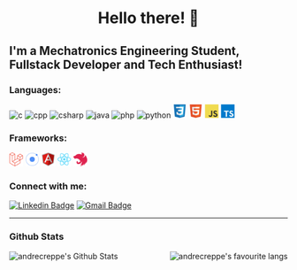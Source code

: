 <h1 align="center"> Hello there! 👋</h1>
<h2 align="left"> 
   I'm a Mechatronics Engineering Student, Fullstack Developer and Tech Enthusiast!
</h2>

### Languages:

<p align="left">
  <img src="https://raw.githubusercontent.com/jmnote/z-icons/master/svg/c.svg" alt="c" width="25" height="25"/>
  <img src="https://raw.githubusercontent.com/jmnote/z-icons/master/svg/cpp.svg" alt="cpp" width="25" height="25"/>
  <img src="https://raw.githubusercontent.com/jmnote/z-icons/master/svg/csharp.svg" alt="csharp" width="25" height="25"/>
  <img src="https://raw.githubusercontent.com/jmnote/z-icons/master/svg/java.svg" alt="java" width="25" height="25"/>
  <img src="https://raw.githubusercontent.com/jmnote/z-icons/master/svg/php.svg" alt="php" width="25" height="25"/>
  <img src="https://raw.githubusercontent.com/jmnote/z-icons/master/svg/python.svg" alt="python" width="25" height="25"/>

  <img src="https://raw.githubusercontent.com/devicons/devicon/master/icons/css3/css3-original.svg" alt="css3"  width="25" height="25"/>
  <img src="https://raw.githubusercontent.com/devicons/devicon/master/icons/html5/html5-original.svg" alt="html5"  width="25" height="25"/>
  <img src="https://raw.githubusercontent.com/devicons/devicon/master/icons/javascript/javascript-original.svg" alt="javascript" width="25" height="25"/>

  <img src="https://raw.githubusercontent.com/devicons/devicon/master/icons/typescript/typescript-original.svg" alt="typescript" width="25" height="25"/>
</p>

### Frameworks:

<p align="left">
  <img src="https://raw.githubusercontent.com/devicons/devicon/master/icons/laravel/laravel-original.svg" alt="laravel" width="25" height="25"/>
  <img src="https://raw.githubusercontent.com/devicons/devicon/master/icons/ionic/ionic-original.svg" alt="ionic" width="25" height="25"/>
  <img src="https://raw.githubusercontent.com/devicons/devicon/master/icons/angularjs/angularjs-original.svg" alt="angularjs" width="25" height="25"/>
  <img src="https://raw.githubusercontent.com/devicons/devicon/master/icons/react/react-original.svg" alt="react" width="25" height="25"/>
  <img src="https://raw.githubusercontent.com/devicons/devicon/master/icons/nestjs/nestjs-original.svg" alt="nestjs" width="25" height="25"/>
</p>

### Connect with me:

<p align="center">
 
[![Linkedin Badge](https://img.shields.io/badge/-LinkedIn-blue?style=flat-square&logo=Linkedin&logoColor=white&link=https://www.linkedin.com/in/andrecreppe/)](https://www.linkedin.com/in/andrecreppe/)
[![Gmail Badge](https://img.shields.io/badge/-Gmail-c14438?style=flat-square&logo=Gmail&logoColor=white&link=mailto:andrecrepper@gmail.com)](mailto:andrecrepper@gmail.com)

<!--
[![Instagram Badge](https://img.shields.io/badge/-Instagram-C13584?style=flat-square&labelColor=C13584&logo=instagram&logoColor=white&link=https://www.instagram.com/andrecreppe/)](https://www.instagram.com/andrecreppe/)
-->

<hr>

### Github Stats

<img align="left" alt="andrecreppe's Github Stats" src="https://github-readme-stats.vercel.app/api?username=andrecreppe&show_icons=true&hide_border=true" />
<img align="right" alt="andrecreppe's favourite langs" src="https://github-readme-stats.vercel.app/api/top-langs/?username=andrecreppe&language=compact&hide_border=true" />

<!--
**andrecreppe/andrecreppe** is a ✨ _special_ ✨ repository because its `README.md` (this file) appears on your GitHub profile.

Here are some ideas to get you started:

- 🔭 I’m currently working on ...
- 🌱 I’m currently learning ...
- 👯 I’m looking to collaborate on ...
- 🤔 I’m looking for help with ...
- 💬 Ask me about ...
- 📫 How to reach me: ...
- 😄 Pronouns: ...
- ⚡ Fun fact: ...
-->
